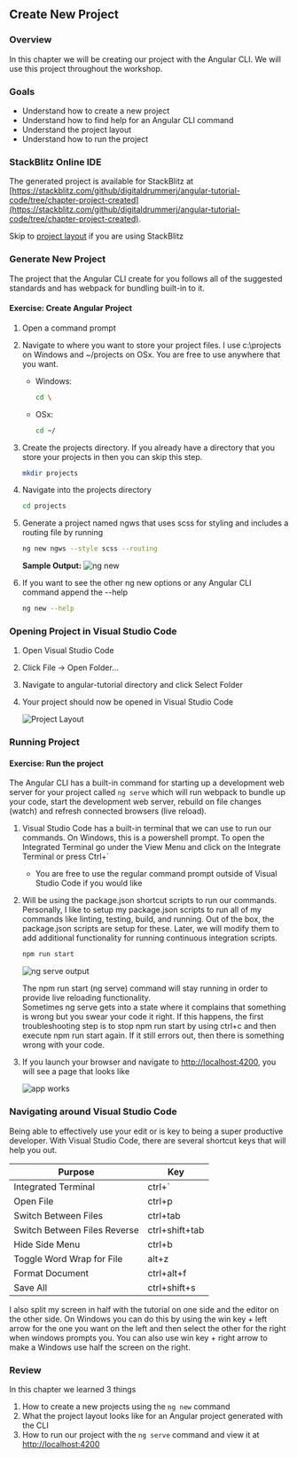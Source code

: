 ## Create New Project

### Overview

In this chapter we will be creating our project with the Angular CLI.  We will use this project throughout the workshop.

### Goals

* Understand how to create a new project
* Understand how to find help for an Angular CLI command
* Understand the project layout
* Understand how to run the project

### StackBlitz Online IDE

The generated project is available for StackBlitz at [https://stackblitz.com/github/digitaldrummerj/angular-tutorial-code/tree/chapter-project-created](https://stackblitz.com/github/digitaldrummerj/angular-tutorial-code/tree/chapter-project-created).

<div class="alert alert-danger" role="alert">Skip to <a href='#chapter3.4'>project layout</a> if you are using StackBlitz</div>

### Generate New Project

The project that the Angular CLI create for you follows all of the suggested standards and has webpack for bundling built-in to it.

<h4 class="exercise-start">
    <b>Exercise</b>: Create Angular Project
</h4>

1. Open a command prompt
1. Navigate to where you want to store your project files.  I use c:\projects on Windows and ~/projects on OSx.  You are free to use anywhere that you want.

    * Windows:

        ```bash
        cd \
        ```
    * OSx:

        ```bash
        cd ~/
        ```

1. Create the projects directory.  If you already have a directory that you store your projects in then you can skip this step.

    ```bash
    mkdir projects
    ```

1. Navigate into the projects directory

    ```bash
    cd projects
    ```

1. Generate a project named ngws that uses scss for styling and includes a routing file by running

    ```bash
    ng new ngws --style scss --routing
    ```

    **Sample Output:**
    ![ng new](images/ng-new.png)

1. If you want to see the other ng new options or any Angular CLI command append the --help

    ```bash
    ng new --help
    ```

<div class="exercise-end"></div>

### Opening Project in Visual Studio Code

1. Open Visual Studio Code
1. Click File -> Open Folder...
1. Navigate to angular-tutorial directory and click Select Folder
1. Your project should now be opened in Visual Studio Code

    ![Project Layout](images/project-layout.png)

### Running Project

<h4 class="exercise-start">
    <b>Exercise</b>: Run the project
</h4>

The Angular CLI has a built-in command for starting up a development web server for your project called `ng serve` which will run webpack to bundle up your code, start the development web server, rebuild on file changes (watch) and refresh connected browsers (live reload).

1. Visual Studio Code has a built-in terminal that we can use to run our commands.  On Windows, this is a powershell prompt.  To open the Integrated Terminal go under the View Menu and click on the Integrate Terminal or press Ctrl+`
    * You are free to use the regular command prompt outside of Visual Studio Code if you would like
1. Will be using the package.json shortcut scripts to run our commands.  Personally, I like to setup my package.json scripts to run all of my commands like linting, testing, build, and running.  Out of the box, the package.json scripts are setup for these.  Later, we will modify them to add additional functionality for running continuous integration scripts.

    ```bash
    npm run start
    ```

    ![ng serve output](images/ng-serve.png)

    <div class="alert alert-info" role="alert">The npm run start (ng serve) command will stay running in order to provide live reloading functionality.</div>

    <div class="alert alert-danger" role="alert">Sometimes ng serve gets into a state where it complains that something is wrong but you swear your code it right.  If this happens, the first troubleshooting step is to stop npm run start by using ctrl+c and then execute npm run start again.  If it still errors out, then there is something wrong with your code.</div>

1. If you launch your browser and navigate to [http://localhost:4200](http://localhost:4200), you will see a page that looks like

    ![app works](images/appworks.png)

<div class="exercise-end"></div>

### Navigating around Visual Studio Code

Being able to effectively use your edit or is key to being a super productive developer.  With Visual Studio Code, there are several shortcut keys that will help you out.

| Purpose | Key |
| ---- | ---- |
| Integrated Terminal | ctrl+` |
| Open File | ctrl+p |
| Switch Between Files | ctrl+tab |
| Switch Between Files Reverse | ctrl+shift+tab |
| Hide Side Menu | ctrl+b |
| Toggle Word Wrap for File  | alt+z |
| Format Document | ctrl+alt+f |
| Save All | ctrl+shift+s |

<div class="alert alert-info" role="alert"> I also split my screen in half with the tutorial on one side and the editor on the other side.  On Windows you can do this by using the win key + left arrow for the one you want on the left and then select the other for the right when windows prompts you.  You can also use win key + right arrow to make a Windows use half the screen on the right.</div>

### Review

In this chapter we learned 3 things

1. How to create a new projects using the `ng new` command
1. What the project layout looks like for an Angular project generated with the CLI
1. How to run our project with the `ng serve` command and view it at [http://localhost:4200](http://localhost:4200)
